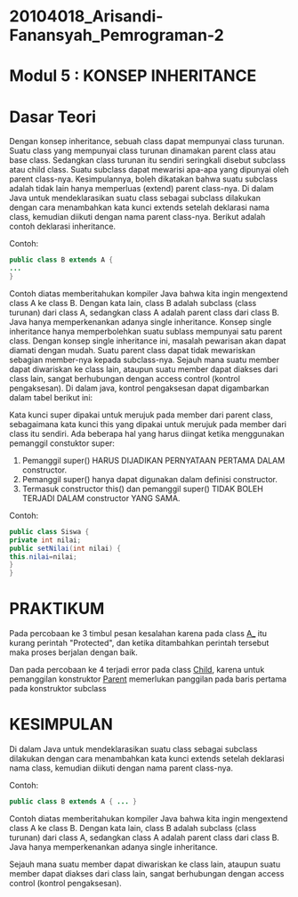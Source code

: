 # 20104018_Arisandi-Fanansyah_Pemrograman-2

# Modul 5 : KONSEP INHERITANCE

# Dasar Teori

  Dengan konsep inheritance, sebuah class dapat mempunyai class turunan. Suatu class yang mempunyai class turunan dinamakan parent class atau base class. Sedangkan class turunan itu sendiri seringkali disebut subclass atau child class. Suatu subclass dapat mewarisi apa-apa yang dipunyai oleh parent class-nya. Kesimpulannya, boleh dikatakan bahwa suatu subclass adalah tidak lain hanya memperluas (extend) parent class-nya. Di dalam Java untuk mendeklarasikan suatu class sebagai subclass dilakukan dengan cara menambahkan kata kunci extends setelah deklarasi nama class, kemudian diikuti dengan nama parent class-nya. Berikut adalah contoh deklarasi inheritance.

Contoh:
```java
public class B extends A {
...
}
```
  Contoh diatas memberitahukan kompiler Java bahwa kita ingin mengextend class A ke class B. Dengan kata lain, class B adalah subclass (class turunan) dari class A, sedangkan class A adalah parent class dari class B.
  Java hanya memperkenankan adanya single inheritance. Konsep single inheritance hanya memperbolehkan suatu sublass mempunyai satu parent class. Dengan konsep single inheritance ini, masalah pewarisan akan dapat diamati dengan mudah.
  Suatu parent class dapat tidak mewariskan sebagian member-nya kepada subclass-nya. Sejauh mana suatu member dapat diwariskan ke class lain, ataupun suatu member dapat diakses dari class lain, sangat berhubungan dengan access control (kontrol pengaksesan). Di dalam java, kontrol pengaksesan dapat digambarkan dalam tabel berikut ini:

  Kata kunci super dipakai untuk merujuk pada member dari parent class, sebagaimana kata kunci this yang dipakai untuk merujuk pada member dari class itu sendiri.
  Ada beberapa hal yang harus diingat ketika menggunakan pemanggil constuktor super:

1. Pemanggil super() HARUS DIJADIKAN PERNYATAAN PERTAMA DALAM constructor.
2. Pemanggil super() hanya dapat digunakan dalam definisi constructor.
3. Termasuk constructor this() dan pemanggil super() TIDAK BOLEH TERJADI DALAM constructor YANG SAMA.

Contoh:
```java
public class Siswa {
private int nilai;
public setNilai(int nilai) {
this.nilai=nilai;
}
}
```

# PRAKTIKUM

Pada percobaan ke 3 timbul pesan kesalahan karena pada class [A_]() itu kurang perintah "Protected", dan ketika ditambahkan perintah tersebut maka proses berjalan dengan baik.

Dan pada percobaan ke 4 terjadi error pada class [Child](), karena untuk pemanggilan konstruktor [Parent]() memerlukan panggilan pada baris pertama pada konstruktor subclass

# KESIMPULAN

  Di dalam Java untuk mendeklarasikan suatu class sebagai subclass dilakukan dengan cara menambahkan kata kunci extends setelah deklarasi nama class, kemudian diikuti dengan nama parent class-nya.

Contoh: 
```java 
public class B extends A { ... } 
```
  Contoh diatas memberitahukan kompiler Java bahwa kita ingin mengextend class A ke class B. Dengan kata lain, class B adalah subclass (class turunan) dari class A, sedangkan class A adalah parent class dari class B. Java hanya memperkenankan adanya single inheritance.

Sejauh mana suatu member dapat diwariskan ke class lain, ataupun suatu member dapat diakses dari class lain, sangat berhubungan dengan access control (kontrol pengaksesan).


